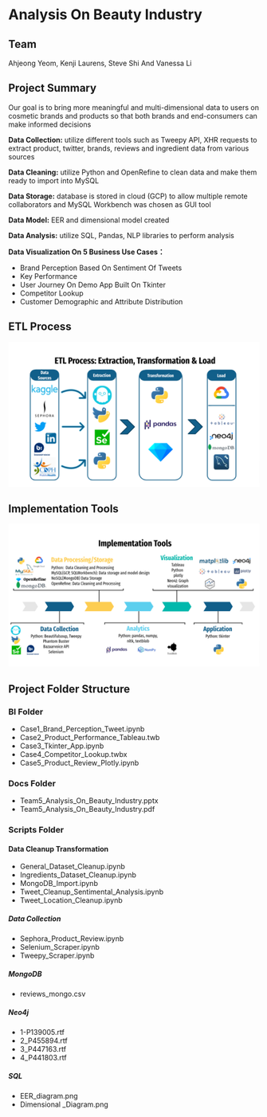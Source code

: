 # Analysis On Beauty Industry

## Team
Ahjeong Yeom, Kenji Laurens, Steve Shi And Vanessa Li

## Project Summary
Our goal is to bring more meaningful and multi-dimensional data to users on cosmetic brands and products so that both brands and end-consumers can make informed decisions  

**Data Collection:** utilize different tools such as Tweepy API, XHR requests to extract product, twitter, brands, reviews and ingredient data from various sources

**Data Cleaning:**  utilize Python and OpenRefine to clean data and make them ready to import into MySQL

**Data Storage:** database is stored in cloud (GCP) to allow multiple remote collaborators and MySQL Workbench was chosen as GUI tool

**Data Model:** EER and dimensional model created 

**Data Analysis:** utilize SQL, Pandas, NLP libraries to perform analysis

**Data Visualization On 5 Business Use Cases：**
- Brand Perception Based On Sentiment Of Tweets
- Key Performance
- User Journey On Demo App Built On Tkinter
- Competitor Lookup
- Customer Demographic and Attribute Distribution

## ETL Process
![image](ETLprocess.png)

## Implementation Tools
![image](Tools.png)


## Project Folder Structure
### BI Folder
- Case1_Brand_Perception_Tweet.ipynb
- Case2_Product_Performance_Tableau.twb
- Case3_Tkinter_App.ipynb
- Case4_Competitor_Lookup.twbx
- Case5_Product_Review_Plotly.ipynb

### Docs Folder
- Team5_Analysis_On_Beauty_Industry.pptx
- Team5_Analysis_On_Beauty_Industry.pdf

### Scripts Folder
#### Data Cleanup Transformation
- General_Dataset_Cleanup.ipynb
- Ingredients_Dataset_Cleanup.ipynb
- MongoDB_Import.ipynb
- Tweet_Cleanup_Sentimental_Analysis.ipynb
- Tweet_Location_Cleanup.ipynb

##### Data Collection
- Sephora_Product_Review.ipynb
- Selenium_Scraper.ipynb
- Tweepy_Scraper.ipynb

##### MongoDB
- reviews_mongo.csv

##### Neo4j
- 1-P139005.rtf
- 2_P455894.rtf
- 3_P447163.rtf
- 4_P441803.rtf

##### SQL
- EER_diagram.png
- Dimensional _Diagram.png
